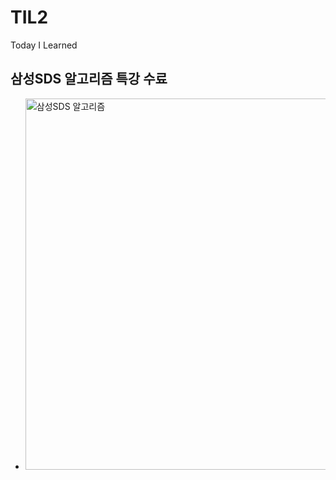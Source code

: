 # TIL2
Today I Learned

## 삼성SDS 알고리즘 특강 수료
- <img width="594" alt="삼성SDS 알고리즘" src="https://user-images.githubusercontent.com/46203866/189149155-ab3382e5-5ff0-4aee-a877-13f95aaa3f66.PNG">
